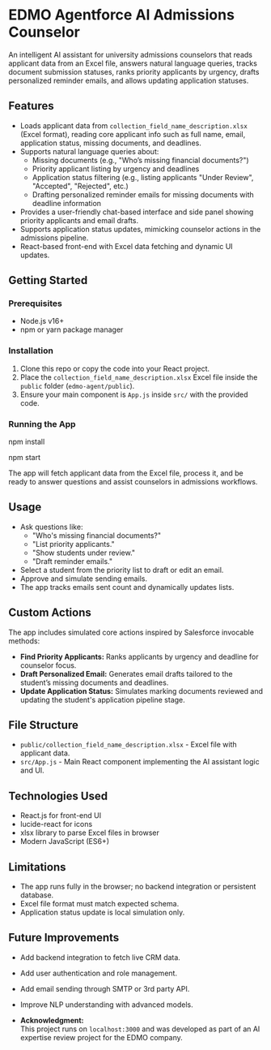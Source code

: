 # EDMO Agentforce AI Admissions Counselor

An intelligent AI assistant for university admissions counselors that reads applicant data from an Excel file, answers natural language queries, tracks document submission statuses, ranks priority applicants by urgency, drafts personalized reminder emails, and allows updating application statuses.

## Features

- Loads applicant data from `collection_field_name_description.xlsx` (Excel format), reading core applicant info such as full name, email, application status, missing documents, and deadlines.
- Supports natural language queries about:
  - Missing documents (e.g., "Who’s missing financial documents?")
  - Priority applicant listing by urgency and deadlines
  - Application status filtering (e.g., listing applicants "Under Review", "Accepted", "Rejected", etc.)
  - Drafting personalized reminder emails for missing documents with deadline information
- Provides a user-friendly chat-based interface and side panel showing priority applicants and email drafts.
- Supports application status updates, mimicking counselor actions in the admissions pipeline.
- React-based front-end with Excel data fetching and dynamic UI updates.

## Getting Started

### Prerequisites

- Node.js v16+
- npm or yarn package manager

### Installation

1. Clone this repo or copy the code into your React project.
2. Place the `collection_field_name_description.xlsx` Excel file inside the `public` folder (`edmo-agent/public`).
3. Ensure your main component is `App.js` inside `src/` with the provided code.

### Running the App
npm install

npm start 


The app will fetch applicant data from the Excel file, process it, and be ready to answer questions and assist counselors in admissions workflows.

## Usage

- Ask questions like:
  - "Who's missing financial documents?"
  - "List priority applicants."
  - "Show students under review."
  - "Draft reminder emails."
- Select a student from the priority list to draft or edit an email.
- Approve and simulate sending emails.
- The app tracks emails sent count and dynamically updates lists.

## Custom Actions

The app includes simulated core actions inspired by Salesforce invocable methods:

- **Find Priority Applicants:** Ranks applicants by urgency and deadline for counselor focus.
- **Draft Personalized Email:** Generates email drafts tailored to the student’s missing documents and deadlines.
- **Update Application Status:** Simulates marking documents reviewed and updating the student's application pipeline stage.

## File Structure

- `public/collection_field_name_description.xlsx` - Excel file with applicant data.
- `src/App.js` - Main React component implementing the AI assistant logic and UI.

## Technologies Used

- React.js for front-end UI
- lucide-react for icons
- xlsx library to parse Excel files in browser
- Modern JavaScript (ES6+)

## Limitations

- The app runs fully in the browser; no backend integration or persistent database.
- Excel file format must match expected schema.
- Application status update is local simulation only.

## Future Improvements

- Add backend integration to fetch live CRM data.
- Add user authentication and role management.
- Add email sending through SMTP or 3rd party API.
- Improve NLP understanding with advanced models.

- **Acknowledgment:**  
This project runs on `localhost:3000` and was developed as part of an AI expertise review project for the EDMO company.

